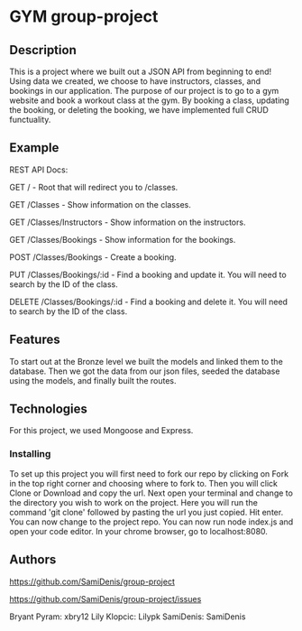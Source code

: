 # GYM group-project 

## Description 

This is a project where we built out a JSON API from beginning to end! Using data we created, we choose to have instructors, classes, and bookings in our application. The purpose of our project is to go to a gym website and book a workout class at the gym. By booking a class, updating the booking, or deleting the booking, we have implemented full CRUD functuality. 

## Example

REST API Docs:

GET / - Root that will redirect you to /classes.

GET /Classes - Show information on the classes. 

GET /Classes/Instructors - Show information on the instructors. 

GET /Classes/Bookings - Show information for the bookings. 

POST /Classes/Bookings - Create a booking. 

PUT /Classes/Bookings/:id - Find a booking and update it. You will need to search by the ID of the class.

DELETE /Classes/Bookings/:id - Find a booking and delete it. You will need to search by the ID of the class. 


## Features

To start out at the Bronze level we built the models and linked them to the database. Then we got the data from our json files, seeded the database using the models, and finally built the routes.


## Technologies

For this project, we used Mongoose and Express. 

### Installing 

To set up this project you will first need to fork our repo by clicking on Fork in the top right corner and choosing where to fork to. Then you will click Clone or Download and copy the url. Next open your terminal and change to the directory you wish to work on the project. Here you will run the command 'git clone' followed by pasting the url you just copied. Hit enter. You can now change to the project repo. You can now run node index.js and open your code editor. In your chrome browser, go to localhost:8080. 

## Authors

https://github.com/SamiDenis/group-project

https://github.com/SamiDenis/group-project/issues

Bryant Pyram: xbry12
Lily Klopcic: Lilypk
SamiDenis: SamiDenis

